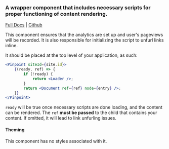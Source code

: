 ### A wrapper component that includes necessary scripts for proper functioning of content rendering.

[Full Docs](https://react.preview.pinpoint.com/?path=/docs/components-pinpoint) | [Github](https://github.com/pinpt/react/tree/master/src/components/Pinpoint)

This component ensures that the analytics are set up and user's pageviews will be recorded. It is also responsible for initializing the script to unfurl links inline.

It should be placed at the top level of your application, as such:

```jsx
<Pinpoint siteId={site.id}>
	{(ready, ref) => {
		if (!ready) {
			return <Loader />;
		}
		return <Document ref={ref} node={entry} />;
	}}
</Pinpoint>
```

`ready` will be true once necessary scripts are done loading, and the content can be rendered. The `ref` **must be passed** to the child that contains your content. If omitted, it will lead to link unfurling issues.

#### Theming

This component has no styles associated with it.
